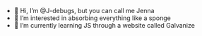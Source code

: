 - 👋 Hi, I’m @J-debugs, but you can call me Jenna
- 👀 I’m interested in absorbing everything like a sponge
- 🌱 I’m currently learning JS through a website called Galvanize

<!---
J-debugs/J-debugs is a ✨ special ✨ repository because its `README.md` (this file) appears on your GitHub profile.
You can click the Preview link to take a look at your changes.
--->
